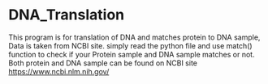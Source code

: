 # DNA_Translation

This program is for translation of DNA and matches protein to DNA sample, Data is taken from NCBI site.
simply read the python file and use match() function to check if your Protein sample and DNA sample matches or not.
Both protein and DNA sample can be found on NCBI site https://www.ncbi.nlm.nih.gov/
